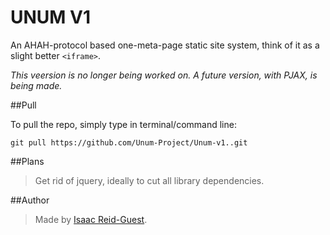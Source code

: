UNUM V1
==========

An AHAH-protocol based one-meta-page static site system, think of it as a slight better ``<iframe>``.

_This veersion is no longer being worked on. A future version, with PJAX, is being made._

##Pull

To pull the repo, simply type in terminal/command line:

    git pull https://github.com/Unum-Project/Unum-v1..git

##Plans

> Get rid of jquery, ideally to cut all library dependencies.



##Author

>Made by [Isaac Reid-Guest](http://isaacrg.github.com).
